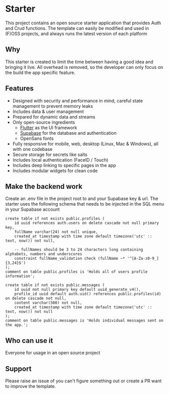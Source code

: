 # Starter
This project contains an open source starter application that provides Auth and Crud functions. The template can easily be modified and used in (F)OSS projects, and always runs the latest version of each platform

## Why
This starter is created to limit the time between having a good idea and bringing it live. All overhead is removed, so the developer can only focus on the build the app specific feature.

## Features
- Designed with security and performance in mind, careful state management to prevent memory leaks
- Includes data & user management
- Prepared for dynamic data and streams
- Only open-source ingredients
  - [Flutter](https://www.flutter.dev) as the UI framework
  - [Supabase](https://www.supabase.com) for the database and authentication
  - OpenSans fonts
- Fully responsive for mobile, web, desktop (Linux, Mac & Windows), all with one codebase
- Secure storage for secrets like salts
- Includes local authentication (FaceID / Touch)
- Includes deep linking to specific pages in the app
- Includes modular widgets for clean code

## Make the backend work
Create an .env file in the project root to and your Supabase key & url. The starter uses the following schema that needs to be injected in the SQL menu in your Supabase account

```
create table if not exists public.profiles (
    id uuid references auth.users on delete cascade not null primary key,
    fullName varchar(24) not null unique,
    created_at timestamp with time zone default timezone('utc' :: text, now()) not null,

    -- fullNames should be 3 to 24 characters long containing alphabets, numbers and underscores
    constraint fullName_validation check (fullName ~* '^[A-Za-z0-9_]{3,24}$')
);
comment on table public.profiles is 'Holds all of users profile information';

create table if not exists public.messages (
    id uuid not null primary key default uuid_generate_v4(),
    profile_id uuid default auth.uid() references public.profiles(id) on delete cascade not null,
    content varchar(500) not null,
    created_at timestamp with time zone default timezone('utc' :: text, now()) not null
);
comment on table public.messages is 'Holds individual messages sent on the app.';
```

## Who can use it
Everyone for usage in an open source project

## Support
Please raise an issue of you can't figure something out or create a PR  want to improve the template.